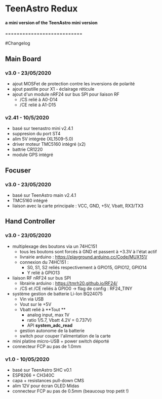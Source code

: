 # TeenAstro Redux
#### a mini version of the TeenAstro mini version
===========================


#Changelog

## Main Board

### v3.0 - 23/05/2020

* ajout MOSFet de protection contre les inversions de polarité
* ajout pastille pour X1 - éclairage réticule
* ajout d'un module nRF24 sur bus SPI pour liaison RF
	* /CS relié à A0-D14
	* /CE relié à A1-D15

### v2.41 - 10/5/2020

* basé sur teenastro mini v2.4.1
* suppresion du port ST4
* alim 5V intégrée (XL1509-5.0)
* driver moteur TMC5160 intégré (x2)
* battrie CR1220
* module GPS intégré


## Focuser

### v3.0 - 23/05/2020

* basé sur TeenAstro main v2.4.1
* TMC5160 intégré
* liaison avec la carte principale : VCC, GND, +5V, Vbatt, RX3/TX3


## Hand Controller

### v3.0 - 23/05/2020

* multiplexage des boutons via un 74HC151
	* tous les boutons sont forcés à GND et passent à +3.3V à l'état actif
	* livrairie arduino : https://playground.arduino.cc/Code/MUX151/
	* connexion du 74HC151 :
		* S0, S1, S2 reliés respectivement à GPIO15, GPIO12, GPIO14
		* Y relié à GPIO13
* liaison RF nRF24 sur bus SPI
	* librairie arduino : https://tmrh20.github.io/RF24/
	* /CS et /CE reliés à GPIO0 -> flag de config : RF24_TINY
* système gestion de batterie Li-Ion BQ24075
	* Vin via USB
	* Vout sur le +5V
	* Vbatt relié à **Tout **
		* analog input, max 1V
		* ratio 1/5.7, Vbatt 4.2V = 0.737V)
		* API **system_adc_read**
	* gestion autonome de la batterie
	* switch pour couper l'alimentation de la carte
* mini platine micro-USB + power switch déporté
* connecteur FCP au pas de 1.0mm


### v1.0 - 10/05/2020

* basé sur TeenAstro SHC v0.1
* ESP8266 + CH340C
* capa + resistances pull-down CMS
* alim 12V pour écran OLED Midas
* connecteur FCP au pas de 0.5mm (beaucoup trop petit !)